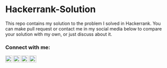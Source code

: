# Hackerrank-Solution

This repo contains my solution to the problem I solved in Hackerrank. You can make pull request or contact me in my social media below to compare your solution with my own, or just discuss about it.

### Connect with me:

[<img align="left" alt="nardiyansah.blogspot.com" width="22px" src="https://github.com/nardiyansah/nardiyansah/blob/master/svg/blogger-brands.svg" />][blog]
[<img align="left" alt="nardiyansah | YouTube" width="22px" src="https://cdn.jsdelivr.net/npm/simple-icons@v3/icons/youtube.svg" />][youtube]
[<img align="left" alt="janatri1398 | Twitter" width="22px" src="https://cdn.jsdelivr.net/npm/simple-icons@v3/icons/twitter.svg" />][twitter]
[<img align="left" alt="nardiyansah | LinkedIn" width="22px" src="https://cdn.jsdelivr.net/npm/simple-icons@v3/icons/linkedin.svg" />][linkedin]

[blog]: https://nardiyansah.blogspot.com/
[twitter]: https://twitter.com/janatri1398
[youtube]: https://www.youtube.com/channel/UCPM3madHHcVI8V5U2uSMtqA
[linkedin]: https://www.linkedin.com/in/nardiyansah/
